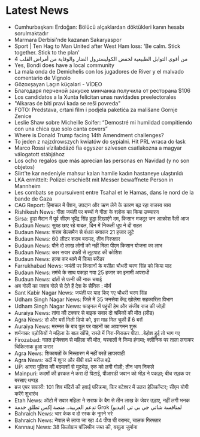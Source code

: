 # Latest News
-  Cumhurbaşkanı Erdoğan: Bölücü alçaklardan döktükleri kanın hesabı sorulmaktadır
-  Marmara Derbisi'nde kazanan Sakaryaspor
-  Sport | Ten Hag to Man United after West Ham loss: 'Be calm. Stick together. Stick to the plan'
-  4 من أقوى التوابل الطبيعية لخفض الكوليسترول الضار والوقاية من أمراض القلب
-  Yes, Bondi does have a local community
-  La mala onda de Demichelis con los jugadores de River y el malvado comentario de Vignolo
-  Gözoxşayan Laçın küçələri - VİDEO
-  Благодаря перченой закуске минчанка получила от ресторана $106
-  Los candidatos a la Xunta felicitan unas navidades preelectorales
-  "Alkaras će biti pravi kada se reši povreda"
-  FOTO: Predstava, crtani film i podjela paketića za mališane Gornje Zenice
-  Leslie Shaw sobre Micheille Soifer: “Demostré mi humildad compitiendo con una chica que solo canta covers”
-  Where is Donald Trump facing 14th Amendment challenges?
-  To jeden z najzdrowszych kwiatów do sypialni. Hit PRL wraca do łask
-  Marco Rossi vízilabdázó fia egyszer szívesen csatlakozna a magyar válogatott stábjához
-  Los ocho regalos que más aprecian las personas en Navidad (y no son objetos)
-  Siirt'te kar nedeniyle mahsur kalan hamile kadın hastaneye ulaştırıldı
-  LKA ermittelt: Polizei erschießt mit Messer bewaffnete Person in Mannheim
-  Les combats se poursuivent entre Tsahal et le Hamas, dans le nord de la bande de Gaza
-  CAG Report: हिमाचल में पेंशन, उपदान और ऋण लेने के कारण बढ़ रहा राजस्व व्यय
-  Rishikesh News: गीता जयंती पर बच्चों ने गीता के श्लोक का किया उच्चारण
-  Sirsa: हुडा मैदान में पूर्व सीएम भूपेंद्र सिंह हुड्डा दिखाएंगे दम, किसान मजदूर जन आक्रोश रैली आज
-  Budaun News: सुबह छाए रहे बादल, दिन में निकली धूप ने दी राहत
-  Budaun News: शराब सेल्समैन से बंधक बनाकर 21 हजार लूटे
-  Budaun News: 60 लीटर शराब बरामद, तीन गिरफ्तार
-  Budaun News: पौने दो लाख लोगों को नहीं मिला पीएम किसान योजना का लाभ
-  Budaun News: कार सवार दंपती से लूटपाट की कोशिश
-  Budaun News: हत्या कर थाने में किया सरेंडर
-  Farrukhabad News: जयंती पर किसानों के मसीहा चौधरी चरण सिंह को किया याद
-  Budaun News: तमंचे के साथ पकड़ा गया 25 हजार का इनामी अपराधी
-  Budaun News: दांतों से पत्नी की नाक चबाई
-  अब गोली का जवाब गोले से देते हैं देश के सैनिक : मौर्य
-  Sant Kabir Nagar News: जयंती पर याद किए गए चौधरी चरण सिंह
-  Udham Singh Nagar News: जिले में 35 जनसेवा केंद्र खोलेगा सहकारिता विभाग
-  Udham Singh Nagar News: फाइनल में पहुंची हेम और संजीव राज की जोड़ी
-  Auraiya News: तांगा की टक्कर से बाइक सवार दो श्रमिकों की मौत (लीड)
-  Agra News: दो और बसें मिली डिपो को, इस माह मिल चुकी हैं 6 बसें
-  Auraiya News: मरम्मत के बाद पुल पर वाहनों का आवागमन शुरू
-  शर्मनाक: पड़ोसियों ने महिला के बाल खींचे, रास्ते में गिरा-गिराकर पीटा...बेहोश हुई तो भाग गए
-  Firozabad: गलत इंजेक्शन से महिला की मौत, घरवालों ने किया हंगामा; क्लीनिक पर ताला लगाकर चिकित्सक हुआ फरार
-  Agra News: शिकायतों के निस्तारण में नहीं बरतें लापरवाही
-  Agra News: सर्दी में शुगर और बीपी वाले मरीज बढ़े
-  UP: आगरा पुलिस की बदमाशों से मुठभेड़, एक को लगी गोली; तीन भाग निकले
-  Mainpuri: कदमों की हरकत ने करा दी पिटाई, पीआरडी जवान को भीड़ ने पकड़ा; बीच सड़क पर बरसाए थप्पड़
-  ब्रज एयर सफारी: 101 शिव मंदिरों की हवाई परिक्रमा, फिर बटेश्वर में उतरा हेलिकॉप्टर; सीएम योगी करेंगे शुभारंभ
-  Etah News: ऑटो में सवार महिला ने सराफ के बैग से तीन लाख के जेवर उड़ाए, नहीं लगी भनक
-  تدعم العربية.. منصة إكس تطلق خدمة Grok لمنافسة شاتي جي بي تي (فيديو)
-  Bahraich News: चार केक व दो रस्क के नूमने भरे
-  Bahraich News: नेपाल से लाया जा रहा 44 पीपा घी बरामद, चालक गिरफ्तार
-  Kannauj News: 38 किलोग्राम पॉलिथीन जब्त की, वसूला जुर्माना
